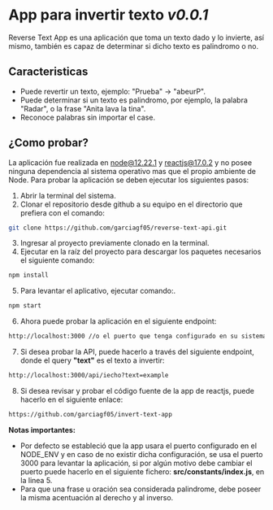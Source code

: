 # App para invertir texto _v0.0.1_

Reverse Text App es una aplicación que toma un texto dado y lo invierte, así mismo, también es capaz de determinar si dicho texto es palindromo o no.

## Caracteristicas

- Puede revertir un texto, ejemplo: "Prueba" -> "abeurP".
- Puede determinar si un texto es palindromo, por ejemplo, la palabra "Radar", o la frase "Anita lava la tina".
- Reconoce palabras sin importar el case.

## ¿Como probar?

La aplicación fue realizada en node@12.22.1 y reactjs@17.0.2 y no posee ninguna dependencia al sistema operativo mas que el propio ambiente de Node. Para probar la aplicación se deben ejecutar los siguientes pasos:

1. Abrir la terminal del sistema.
2. Clonar el repositorio desde github a su equipo en el directorio que prefiera con el comando:
```sh
git clone https://github.com/garciagf05/reverse-text-api.git
```

3. Ingresar al proyecto previamente clonado en la terminal.
4. Ejecutar en la raíz del proyecto para descargar los paquetes necesarios el siguiente comando:
```sh
npm install
```
5. Para levantar el aplicativo, ejecutar comando:.
```sh
npm start
```

6. Ahora puede probar la aplicación en el siguiente endpoint:
```sh
http://localhost:3000 //o el puerto que tenga configurado en su sistema
```

7. Si desea probar la API, puede hacerlo a través del siguiente endpoint, donde el query **"text"** es el texto a invertir:
```sh
http://localhost:3000/api/iecho?text=example
```

8. Si desea revisar y probar el código fuente de la app de reactjs, puede hacerlo en el siguiente enlace:
```sh
https://github.com/garciagf05/invert-text-app
```

**Notas importantes:**
- Por defecto se estableció que la app usara el puerto configurado en el NODE_ENV y en caso de no existir dicha configuración, se usa el puerto 3000 para levantar la aplicación, si por algún motivo debe cambiar el puerto puede hacerlo en el siguiente fichero: **src/constants/index.js**, en la linea 5.
- Para que una frase u oración sea considerada palindrome, debe poseer la misma acentuación al derecho y al inverso.